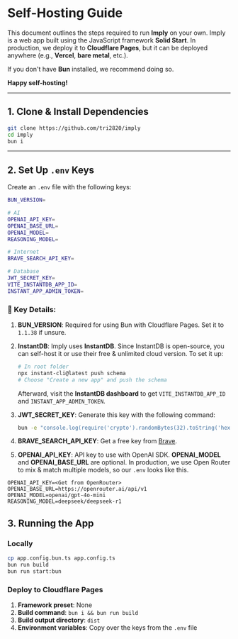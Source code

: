 # Self-Hosting Guide

This document outlines the steps required to run **Imply** on your own. Imply is a web app built using the JavaScript framework **Solid Start**. In production, we deploy it to **Cloudflare Pages**, but it can be deployed anywhere (e.g., **Vercel**, **bare metal**, etc.).

If you don't have **Bun** installed, we recommend doing so.

**Happy self-hosting!**

---

## 1. Clone & Install Dependencies

```sh
git clone https://github.com/tri2820/imply
cd imply
bun i
```

---

## 2. Set Up `.env` Keys

Create an `.env` file with the following keys:

```sh
BUN_VERSION=

# AI
OPENAI_API_KEY=
OPENAI_BASE_URL=
OPENAI_MODEL=
REASONING_MODEL=

# Internet
BRAVE_SEARCH_API_KEY=

# Database
JWT_SECRET_KEY=
VITE_INSTANTDB_APP_ID=
INSTANT_APP_ADMIN_TOKEN=
```

### 🔑 Key Details:

1. **BUN_VERSION**: Required for using Bun with Cloudflare Pages. Set it to `1.1.38` if unsure.
2. **InstantDB**: Imply uses **InstantDB**. Since InstantDB is open-source, you can self-host it or use their free & unlimited cloud version. To set it up:

   ```sh
   # In root folder
   npx instant-cli@latest push schema
   # Choose "Create a new app" and push the schema
   ```

   Afterward, visit the **InstantDB dashboard** to get `VITE_INSTANTDB_APP_ID` and `INSTANT_APP_ADMIN_TOKEN`.

3. **JWT_SECRET_KEY**: Generate this key with the following command:

   ```sh
   bun -e "console.log(require('crypto').randomBytes(32).toString('hex'))"
   ```

4. **BRAVE_SEARCH_API_KEY**: Get a free key from [Brave](https://brave.com/search/api/).
5. **OPENAI_API_KEY**: API key to use with OpenAI SDK. **OPENAI_MODEL** and **OPENAI_BASE_URL** are optional. In production, we use Open Router to mix & match multiple models, so our `.env` looks like this.

```
OPENAI_API_KEY=<Get from OpenRouter>
OPENAI_BASE_URL=https://openrouter.ai/api/v1
OPENAI_MODEL=openai/gpt-4o-mini
REASONING_MODEL=deepseek/deepseek-r1
```

## 3. Running the App

### Locally

```sh
cp app.config.bun.ts app.config.ts
bun run build
bun run start:bun
```

### Deploy to Cloudflare Pages

1. **Framework preset**: None
2. **Build command**: `bun i && bun run build`
3. **Build output directory**: `dist`
4. **Environment variables**: Copy over the keys from the `.env` file
